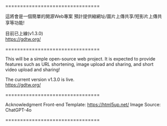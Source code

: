 ================================

這將會是一個簡單的開源Web專案
預計提供縮網址/圖片上傳共享/短影片上傳共享等功能!

目前已上線(v1.3.0)  
https://gdtw.org/

================================

This will be a simple open-source web project.
It is expected to provide features such as URL shortening, image upload and sharing, and short video upload and sharing!

The current version v1.3.0 is live.  
https://gdtw.org/

================================

Acknowledgment
Front-end Template: https://html5up.net/ 
Image Source: ChatGPT-4o

================================
